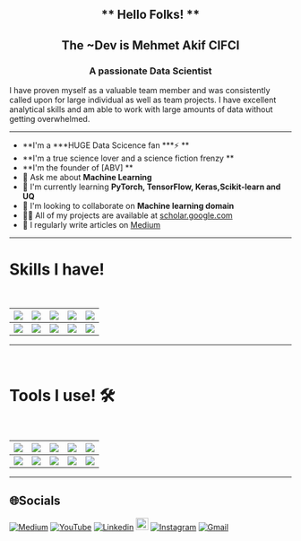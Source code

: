 <h2 align="center"> ** Hello Folks! ** </h2>
<h2 align="center"> The ~Dev is Mehmet Akif CIFCI </h2>
<h3 align="center">A passionate Data Scientist</h3>

I have proven myself as a valuable team member and was consistently called upon for large individual as well as team projects. I have excellent analytical skills and am able to work with large amounts of data without getting overwhelmed.
<hr>

-  **I'm a ***HUGE Data Scicence fan ***⚡ **
-  **I'm a true science lover and a science fiction frenzy **
-  **I'm the founder of [ABV] **
- 💬 Ask me about **Machine Learning**
- 🌱 I'm currently learning **PyTorch, TensorFlow, Keras,Scikit-learn and UQ**
- 👯 I'm looking to collaborate on **Machine learning domain**
- 👨‍💻 All of my projects are available at [scholar.google.com]([shorturl.at/fhtCY](https://scholar.google.com/citations?hl=en&user=asfGDHwAAAAJ))
- 📝 I regularly write articles on [Medium](https://medium.com/@themanoftalent)

<hr>
<h1>Skills I have! </h1>
<Br>
  
|![](https://img.shields.io/badge/Machine%20Learning-brightgreen?style=for-the-badge)|![](https://img.shields.io/badge/ML-Supervized%20Learning-brightgreen?style=for-the-badge)|![](https://img.shields.io/badge/ML-Unsupervized%20Learning-brightgreen?style=for-the-badge)|![](https://img.shields.io/badge/Web%20Scraping-red?style=for-the-badge)|![](https://img.shields.io/badge/Dashboards-red?style=for-the-badge)|
|---|---|---|---|---|
|![](https://img.shields.io/badge/Data%20Science-blue?style=for-the-badge)|![](https://img.shields.io/badge/DS-Data%20Cleaning-blue?style=for-the-badge)|![](https://img.shields.io/badge/DS-Data%20Analysis-blue?style=for-the-badge)|![](https://img.shields.io/badge/DS-Data%20Visualization-blue?style=for-the-badge)|![](https://img.shields.io/badge/And%20More!-yellow?style=for-the-badge)|
  
<hr>
<Br>
<h1>Tools I use! 🛠️</h1>
<Br>
 
|![](https://img.shields.io/badge/Python-FFD43B?style=for-the-badge&logo=python&logoColor=darkgreen)|![](https://img.shields.io/badge/TensorFlow-FF6F00?style=for-the-badge&logo=TensorFlow&logoColor=white)|![](https://img.shields.io/badge/scikit_learn-F7931E?style=for-the-badge&logo=scikit-learn&logoColor=white)|![](https://img.shields.io/badge/Keras-D00000?style=for-the-badge&logo=Keras&logoColor=white)|![](https://img.shields.io/badge/Jupyter-F37626.svg?&style=for-the-badge&logo=Jupyter&logoColor=white)|
|---|---|---|---|---|
|![](https://img.shields.io/badge/conda-342B029.svg?&style=for-the-badge&logo=anaconda&logoColor=white)|![](https://img.shields.io/badge/Pandas-2C2D72?style=for-the-badge&logo=pandas&logoColor=white)|![](https://img.shields.io/badge/Numpy-777BB4?style=for-the-badge&logo=numpy&logoColor=white)|![](https://img.shields.io/badge/Plotly-239120?style=for-the-badge&logo=plotly&logoColor=white)|![](https://img.shields.io/badge/And%20More!-yellow?style=for-the-badge)|
  
<hr>

## 🌐Socials
[![Medium](https://img.shields.io/badge/Medium-12100E?logo=medium&logoColor=white)](https://medium.com/@themanoftalent)  [![YouTube](https://img.shields.io/badge/YouTube-%23FF0000.svg?logo=YouTube&logoColor=white)](https://youtube.com/c/themanoftalent) 
[![Linkedin](https://img.shields.io/badge/-LinkedIn-blue?style=flat&logo=Linkedin&logoColor=white)](https://www.linkedin.com/in/themanoftalent/)
[<img src="https://img.shields.io/github/followers/themanoftalent?label=follow&style=social" height="22" title="Follow me" />](https://github.com/themanoftalent) 
[![Instagram](https://img.shields.io/badge/-Instagram-c13584?style=flat&labelColor=c13584&logo=instagram&logoColor=white)](https://www.instagram.com/themanoftalent)
[![Gmail](https://img.shields.io/badge/-Gmail-c14438?style=flat&logo=Gmail&logoColor=white)](mailto:mehcifci@kvk.lt)

